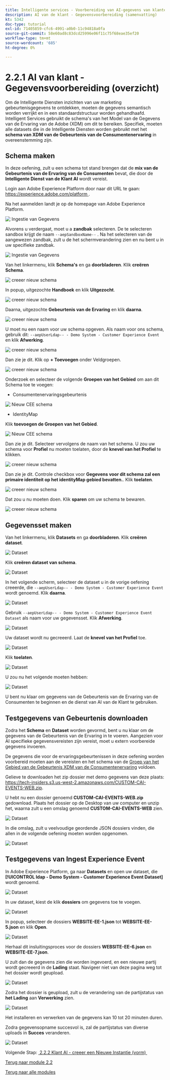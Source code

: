 ```yaml
---
title: Intelligente services - Voorbereiding van AI-gegevens van klanten (Ingest)
description: AI van de klant - Gegevensvoorbereiding (samenvatting)
kt: 5342
doc-type: tutorial
exl-id: 71405859-cfc6-4991-a0b0-11c94818a0fa
source-git-commit: 58e60ad8c83dcd25996e06f11c75f68eae35ef20
workflow-type: tm+mt
source-wordcount: '685'
ht-degree: 0%

---
```


# 2.2.1 AI van klant - Gegevensvoorbereiding (overzicht)

Om de Intelligente Diensten inzichten van uw marketing gebeurtenisgegevens te ontdekken, moeten de gegevens semantisch worden verrijkt en in een standaardstructuur worden gehandhaafd. Intelligent Services gebruikt de schema&#39;s van het Model van de Gegevens van de Ervaring van de Adobe (XDM) om dit te bereiken.
Specifiek, moeten alle datasets die in de Intelligente Diensten worden gebruikt met het **schema van XDM van de Gebeurtenis van de Consumentenervaring** in overeenstemming zijn.

## Schema maken

In deze oefening, zult u een schema tot stand brengen dat de **mix van de Gebeurtenis van de Ervaring van de Consumenten** bevat, die door de **Intelligente Dienst van de Klant AI** wordt vereist.

Login aan Adobe Experience Platform door naar dit URL te gaan: [&#x200B; https://experience.adobe.com/platform &#x200B;](https://experience.adobe.com/platform).

Na het aanmelden landt je op de homepage van Adobe Experience Platform.

![&#x200B; Ingestie van Gegevens &#x200B;](../../datacollection/module1.2/images/home.png)

Alvorens u verdergaat, moet u a **zandbak** selecteren. De te selecteren sandbox krijgt de naam ``--aepSandboxName--`` . Na het selecteren van de aangewezen zandbak, zult u de het schermverandering zien en nu bent u in uw specifieke zandbak.

![&#x200B; Ingestie van Gegevens &#x200B;](../../datacollection/module1.2/images/sb1.png)

Van het linkermenu, klik **Schema&#39;s** en ga **doorbladeren**. Klik **creëren Schema**.

![&#x200B; creeer nieuw schema &#x200B;](./images/createschemabutton.png)

In popup, uitgezochte **Handboek** en klik **Uitgezocht**.

![&#x200B; creeer nieuw schema &#x200B;](./images/schmanual.png)

Daarna, uitgezochte **Gebeurtenis van de Ervaring** en klik **daarna**.

![&#x200B; creeer nieuw schema &#x200B;](./images/xdmee.png)

U moet nu een naam voor uw schema opgeven. Als naam voor ons schema, gebruik dit: `--aepUserLdap-- - Demo System - Customer Experience Event` en klik **Afwerking**.

![&#x200B; creeer nieuw schema &#x200B;](./images/schname.png)

Dan zie je dit. Klik op **+ Toevoegen** onder Veldgroepen.

![&#x200B; creeer nieuw schema &#x200B;](./images/xdmee1.png)

Onderzoek en selecteer de volgende **Groepen van het Gebied** om aan dit Schema toe te voegen:

- Consumentenervaringsgebeurtenis

![&#x200B; Nieuw CEE schema &#x200B;](./images/cee1.png)

- IdentityMap

Klik **toevoegen de Groepen van het Gebied**.

![&#x200B; Nieuw CEE schema &#x200B;](./images/cee2.png)

Dan zie je dit. Selecteer vervolgens de naam van het schema. U zou uw schema voor **Profiel** nu moeten toelaten, door de **knevel van het Profiel** te klikken.

![&#x200B; creeer nieuw schema &#x200B;](./images/xdmee3.png)

Dan zie je dit. Controle checkbox voor **Gegevens voor dit schema zal een primaire identiteit op het identityMap gebied bevatten.**. Klik **toelaten**.

![&#x200B; creeer nieuw schema &#x200B;](./images/xdmee4.png)

Dat zou u nu moeten doen. Klik **sparen** om uw schema te bewaren.

![&#x200B; creeer nieuw schema &#x200B;](./images/xdmee5.png)

## Gegevensset maken

Van het linkermenu, klik **Datasets** en ga **doorbladeren**. Klik **creëren dataset**.

![&#x200B; Dataset &#x200B;](./images/createds.png)

Klik **creëren dataset van schema**.

![&#x200B; Dataset &#x200B;](./images/createdatasetfromschema.png)

In het volgende scherm, selecteer de dataset u in de vorige oefening creeerde, die `--aepUserLdap-- - Demo System - Customer Experience Event` wordt genoemd. Klik **daarna**.

![&#x200B; Dataset &#x200B;](./images/createds1.png)

Gebruik `--aepUserLdap-- - Demo System - Customer Experience Event Dataset` als naam voor uw gegevensset. Klik **Afwerking**.

![&#x200B; Dataset &#x200B;](./images/createds2.png)

Uw dataset wordt nu gecreeerd. Laat de **knevel van het Profiel** toe.

![&#x200B; Dataset &#x200B;](./images/createds3.png)

Klik **toelaten**.

![&#x200B; Dataset &#x200B;](./images/createds4.png)

U zou nu het volgende moeten hebben:

![&#x200B; Dataset &#x200B;](./images/createds5.png)

U bent nu klaar om gegevens van de Gebeurtenis van de Ervaring van de Consumenten te beginnen en de dienst van AI van de Klant te gebruiken.

## Testgegevens van Gebeurtenis downloaden

Zodra het **Schema** en **Dataset** worden gevormd, bent u nu klaar om de gegevens van de Gebeurtenis van de Ervaring in te voeren. Aangezien voor AI specifieke gegevensvereisten zijn vereist, moet u extern voorbereide gegevens invoeren.

De gegevens die voor de ervaringsgebeurtenissen in deze oefening worden voorbereid moeten aan de vereisten en het schema van de [&#x200B; Groep van het Gebied van de Gebeurtenis XDM van de Consumentenervaring &#x200B;](https://github.com/adobe/xdm/blob/797cf4930d5a80799a095256302675b1362c9a15/docs/reference/context/experienceevent-consumer.schema.md) voldoen.

Gelieve te downloaden het zip dossier met demo gegevens van deze plaats: [&#x200B; https://tech-insiders.s3.us-west-2.amazonaws.com/CUSTOM-CAI-EVENTS-WEB.zip &#x200B;](https://tech-insiders.s3.us-west-2.amazonaws.com/CUSTOM-CAI-EVENTS-WEB.zip).

U hebt nu een dossier genoemd **CUSTOM-CAI-EVENTS-WEB.zip** gedownload. Plaats het dossier op de Desktop van uw computer en unzip het, waarna zult u een omslag genoemd **CUSTOM-CAI-EVENTS-WEB** zien.

![&#x200B; Dataset &#x200B;](./images/ingest.png)

In die omslag, zult u veelvoudige geordende JSON dossiers vinden, die allen in de volgende oefening moeten worden opgenomen.

![&#x200B; Dataset &#x200B;](./images/ingest1a.png)

## Testgegevens van Ingest Experience Event

In Adobe Experience Platform, ga naar **Datasets** en open uw dataset, die **[!UICONTROL ldap - Demo System - Customer Experience Event Dataset]** wordt genoemd.

![&#x200B; Dataset &#x200B;](./images/ingest1.png)

In uw dataset, kiest de klik **dossiers** om gegevens toe te voegen.

![&#x200B; Dataset &#x200B;](./images/ingest2.png)

In popup, selecteer de dossiers **WEBSITE-EE-1.json** tot **WEBSITE-EE-5.json** en klik **Open**.

![&#x200B; Dataset &#x200B;](./images/ingest3.png)

Herhaal dit insluitingsproces voor de dossiers **WEBSITE-EE-6.json** en **WEBSITE-EE-7.json**.

U zult dan de gegevens zien die worden ingevoerd, en een nieuwe partij wordt gecreeerd in de **Lading** staat. Navigeer niet van deze pagina weg tot het dossier wordt geupload.

![&#x200B; Dataset &#x200B;](./images/ingest4.png)

Zodra het dossier is geupload, zult u de verandering van de partijstatus van **het Lading** aan **Verwerking** zien.

![&#x200B; Dataset &#x200B;](./images/ingest5.png)

Het installeren en verwerken van de gegevens kan 10 tot 20 minuten duren.

Zodra gegevensopname succesvol is, zal de partijstatus van diverse uploads in **Succes** veranderen.

![&#x200B; Dataset &#x200B;](./images/ingest7.png)

Volgende Stap: [&#x200B; 2.2.2 Klant AI - creeer een Nieuwe Instantie (vorm) &#x200B;](./ex2.md)

[Terug naar module 2.2](./intelligent-services.md)

[Terug naar alle modules](./../../../overview.md)
